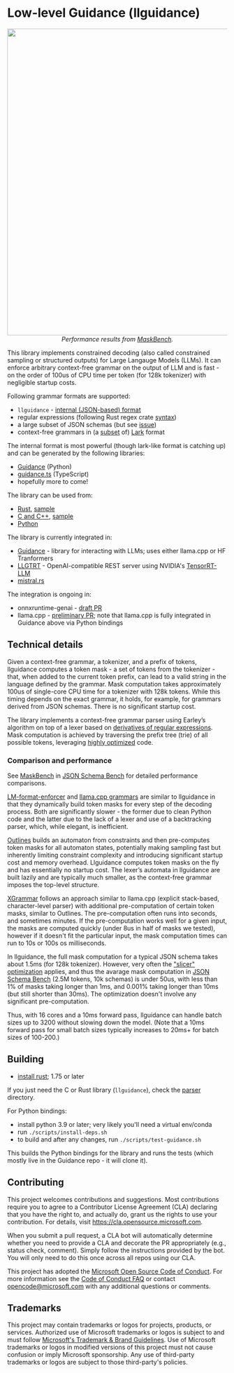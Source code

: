 # Low-level Guidance (llguidance)

<p align="center">
    <img src="https://github.com/guidance-ai/jsonschemabench/raw/main/maskbench/plots/hero.png" width="700">
    <br/>
    <em>Performance results from <a href ="https://github.com/guidance-ai/jsonschemabench/tree/main/maskbench">MaskBench</a>.</em>
</p>



This library implements constrained decoding (also called constrained sampling or
structured outputs) for Large Langauge Models (LLMs).
It can enforce arbitrary context-free grammar on the output of LLM
and is fast - on the order of 100us of CPU time per token
(for 128k tokenizer) with negligible startup costs.

Following grammar formats are supported:
- `llguidance` - [internal (JSON-based) format](./parser/src/api.rs)
- regular expressions (following Rust regex crate [syntax](https://docs.rs/regex/latest/regex/#syntax))
- a large subset of JSON schemas (but see [issue](https://github.com/microsoft/llguidance/issues/44))
- context-free grammars in (a [subset](./parser/src/lark/README.md) of) [Lark](https://github.com/lark-parser/lark) format

The internal format is most powerful (though lark-like format is catching up) and can be generated by the following libraries:
- [Guidance](https://github.com/guidance-ai/guidance) (Python)
- [guidance.ts](https://github.com/mmoskal/guidance-ts) (TypeScript)
- hopefully more to come!

The library can be used from:
- [Rust](./parser/README.md), [sample](./sample_parser/src/sample_parser.rs)
- [C and C++](./parser/llguidance.h), [sample](./c_sample/c_sample.cpp)
- [Python](./python/llguidance/_lib.pyi)

The library is currently integrated in:
- [Guidance](https://github.com/guidance-ai/guidance) - library for interacting with LLMs;
  uses either llama.cpp or HF Tranformers
- [LLGTRT](https://github.com/guidance-ai/llgtrt) - OpenAI-compatible REST server using NVIDIA's [TensorRT-LLM](https://github.com/NVIDIA/TensorRT-LLM)
- [mistral.rs](https://github.com/EricLBuehler/mistral.rs/pull/899)

The integration is ongoing in:
- onnxruntime-genai - [draft PR](https://github.com/microsoft/onnxruntime-genai/pull/1038)
- llama.cpp - [preliminary PR](https://github.com/ggerganov/llama.cpp/pull/10224);
  note that llama.cpp is fully integrated in Guidance above
  via Python bindings

## Technical details

Given a context-free grammar, a tokenizer, and a prefix of tokens, llguidance computes a token mask - a set of tokens from the tokenizer - that, when added to the current token prefix, can lead to a valid string in the language defined by the grammar. Mask computation takes approximately 100us of single-core CPU time for a tokenizer with 128k tokens. While this timing depends on the exact grammar, it holds, for example, for grammars derived from JSON schemas. There is no significant startup cost.

The library implements a context-free grammar parser using Earley’s algorithm on top of a lexer based on [derivatives of regular expressions](https://github.com/microsoft/derivre). Mask computation is achieved by traversing the prefix tree (trie) of all possible tokens, leveraging [highly optimized](./docs/optimizations.md) code.

### Comparison and performance

See [MaskBench](https://github.com/guidance-ai/jsonschemabench/tree/main/maskbench) in
[JSON Schema Bench](https://github.com/guidance-ai/jsonschemabench) for detailed performance comparisons.

[LM-format-enforcer](https://github.com/noamgat/lm-format-enforcer) and [llama.cpp grammars](https://github.com/ggerganov/llama.cpp/blob/master/grammars/README.md) are similar to llguidance in that they dynamically build token masks for every step of the decoding process. Both are significantly slower - the former due to clean Python code and the latter due to the lack of a lexer and use of a backtracking parser, which, while elegant, is inefficient.

[Outlines](https://github.com/dottxt-ai/outlines) builds an automaton from constraints and then pre-computes token masks for all automaton states, potentially making sampling fast but inherently limiting constraint complexity and introducing significant startup cost and memory overhead. Llguidance computes token masks on the fly and has essentially no startup cost. The lexer’s automata in llguidance are built lazily and are typically much smaller, as the context-free grammar imposes the top-level structure.

[XGrammar](https://github.com/mlc-ai/xgrammar) follows an approach similar to llama.cpp (explicit stack-based, character-level parser) with additional pre-computation of certain token masks, similar to Outlines. The pre-computation often runs into seconds, and sometimes minutes. If the pre-computation works well for a given input, the masks are computed quickly (under 8us in half of masks we tested), however if it doesn't fit the particular input, 
the mask computation times can run to 10s or 100s os milliseconds.

In llguidance, the full mask computation for a typical JSON schema takes about 1.5ms (for 128k tokenizer).
However, very often the ["slicer" optimization](./docs/optimizations.md) applies,
and thus the avarage mask computation in [JSON Schema Bench](https://github.com/guidance-ai/jsonschemabench)
(2.5M tokens, 10k schemas) is under 50us,
with less than 1% of masks taking longer than 1ms,
and 0.001% taking longer than 10ms (but still shorter than 30ms).
The optimization doesn't involve any significant pre-computation.

Thus, with 16 cores and a 10ms forward pass, llguidance can handle batch sizes up to 3200 without slowing down the model. (Note that a 10ms forward pass for small batch sizes typically increases to 20ms+ for batch sizes of 100-200.)

## Building

- [install rust](https://www.rust-lang.org/tools/install); 1.75 or later

If you just need the C or Rust library (`llguidance`), 
check the [parser](./parser/README.md) directory.

For Python bindings:

- install python 3.9 or later; very likely you'll need a virtual env/conda
- run `./scripts/install-deps.sh`
- to build and after any changes, run `./scripts/test-guidance.sh`

This builds the Python bindings for the library and runs the tests
(which mostly live in the Guidance repo - it will clone it).

## Contributing

This project welcomes contributions and suggestions. Most contributions require you to agree to a
Contributor License Agreement (CLA) declaring that you have the right to, and actually do, grant us
the rights to use your contribution. For details, visit https://cla.opensource.microsoft.com.

When you submit a pull request, a CLA bot will automatically determine whether you need to provide
a CLA and decorate the PR appropriately (e.g., status check, comment). Simply follow the instructions
provided by the bot. You will only need to do this once across all repos using our CLA.

This project has adopted the [Microsoft Open Source Code of Conduct](https://opensource.microsoft.com/codeofconduct/).
For more information see the [Code of Conduct FAQ](https://opensource.microsoft.com/codeofconduct/faq/) or
contact [opencode@microsoft.com](mailto:opencode@microsoft.com) with any additional questions or comments.

## Trademarks

This project may contain trademarks or logos for projects, products, or services. Authorized use of Microsoft
trademarks or logos is subject to and must follow
[Microsoft's Trademark & Brand Guidelines](https://www.microsoft.com/en-us/legal/intellectualproperty/trademarks/usage/general).
Use of Microsoft trademarks or logos in modified versions of this project must not cause confusion or imply Microsoft sponsorship.
Any use of third-party trademarks or logos are subject to those third-party's policies.
